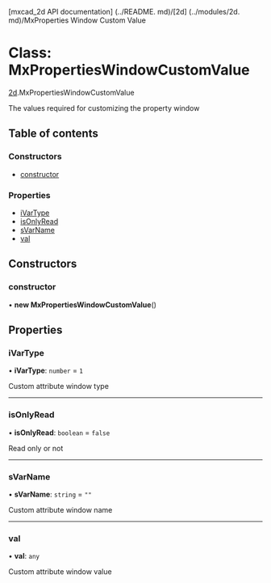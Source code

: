 [mxcad_2d API documentation] (../README. md)/[2d] (../modules/2d. md)/MxProperties Window Custom Value

# Class: MxPropertiesWindowCustomValue

[2d](../modules/2d.md).MxPropertiesWindowCustomValue

The values required for customizing the property window

## Table of contents

### Constructors

- [constructor](2d.MxPropertiesWindowCustomValue.md#constructor)

### Properties

- [iVarType](2d.MxPropertiesWindowCustomValue.md#ivartype)
- [isOnlyRead](2d.MxPropertiesWindowCustomValue.md#isonlyread)
- [sVarName](2d.MxPropertiesWindowCustomValue.md#svarname)
- [val](2d.MxPropertiesWindowCustomValue.md#val)

## Constructors

### constructor

• **new MxPropertiesWindowCustomValue**()

## Properties

### iVarType

• **iVarType**: `number` = `1`

Custom attribute window type

___

### isOnlyRead

• **isOnlyRead**: `boolean` = `false`

Read only or not

___

### sVarName

• **sVarName**: `string` = `""`

Custom attribute window name

___

### val

• **val**: `any`

Custom attribute window value
